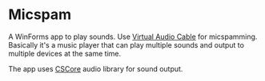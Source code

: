 Micspam
=======

A WinForms app to play sounds. Use [Virtual Audio Cable](http://software.muzychenko.net/eng/vac.htm) for micspamming.
Basically it's a music player that can play multiple sounds and output to multiple devices at the same time.

The app uses [CSCore](http://cscore.codeplex.com/) audio library for sound output.
